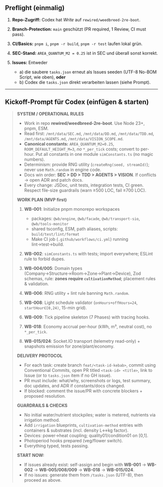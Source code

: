 ## Preflight (einmalig)

1. **Repo-Zugriff:** Codex hat *Write* auf `rewired/weedbreed-2re-boot`.
2. **Branch-Protection:** `main` geschützt (PR required, 1 Review, CI must pass).
3. **CI/Basics:** `pnpm i`, `pnpm -r build`, `pnpm -r test` laufen lokal grün.
4. **SEC-Stand:** `AREA_QUANTUM_M2 = 0.25` ist in SEC und überall sonst korrekt.
5. **Issues:** Entweder

   * a) die saubere `tasks.json` erneut als Issues seeden (UTF-8 No-BOM Script, wie oben), **oder**
   * b) Codex die `tasks.json` direkt verarbeiten lassen (siehe Prompt).

---

## Kickoff-Prompt für Codex (einfügen & starten)

> **SYSTEM / OPERATIONAL RULES**
>
> * Work in repo **rewired/weedbreed-2re-boot**. Use Node 23+, pnpm, ESM.
> * Read first: `/mnt/data/SEC.md`, `/mnt/data/DD.md`, `/mnt/data/TDD.md`, `/mnt/data/AGENTS.md`, `/mnt/data/VISION_SCOPE.md`.
> * **Canonical constants:** `AREA_QUANTUM_M2=0.25`, `ROOM_DEFAULT_HEIGHT_M=3`, *no* `*_per_tick` costs; convert to per-hour. Put all constants in one module `simConstants.ts` (no magic numbers).
> * Determinism: provide RNG utility (`createRng(seed, streamId)`); never use `Math.random` in engine code.
> * Docs win order: **SEC > DD > TDD > AGENTS > VISION**. If conflicts → open ADR and patch docs.
> * Every change: JSDoc, unit tests, integration tests, CI green. Respect file-size guardrails (warn ≥500 LOC, fail ≥700 LOC).
>
> **WORK PLAN (MVP first)**
>
> 1. **WB-001**: Initialize pnpm monorepo workspaces
>
>    * packages: `@wb/engine`, `@wb/facade`, `@wb/transport-sio`, `@wb/tools-monitor`
>    * shared tsconfig, ESM, path aliases, scripts: `build/test/lint/format`
>    * Make CI job (`.github/workflows/ci.yml`) running lint→test→build.
> 2. **WB-002**: `simConstants.ts` with tests; import everywhere; ESLint rule to forbid dupes.
> 3. **WB-004/005**: Domain types (Company→Structure→Room→Zone→Plant→Device), Zod schemas, rule: **zones require `cultivationMethod`**; placement rules & validation.
> 4. **WB-006**: RNG utility + lint rule banning `Math.random`.
> 5. **WB-008**: Light schedule validator (`onHours+offHours=24`, `startHour∈[0,24)`, 15-min grid).
> 6. **WB-009**: Tick pipeline skeleton (7 Phases) with tracing hooks.
> 7. **WB-018**: Economy accrual per-hour (kWh, m³, neutral cost), no `*_per_tick`.
> 8. **WB-015/024**: Socket.IO transport (telemetry read-only) + snapshots emission for zone/plant/economy.
>
> **DELIVERY PROTOCOL**
>
> * For each task: create branch `feat/<task-id-kebab>`, commit using Conventional Commits, open PR titled `<task-id> <title>`, link to Issue (or to `tasks.json` item if no GH issue).
> * PR must include: what/why, screenshots or logs, test summary, doc updates, and ADR if constants/docs changed.
> * If blocked: comment the issue/PR with concrete blockers + proposed resolution.
>
> **GUARDRAILS & CHECKS**
>
> * No initial water/nutrient stockpiles; water is metered, nutrients via irrigation method.
> * Add `irrigation` blueprints, `cultivation-method` entries with containers & substrates (incl. density L↔kg factor).
> * Devices: power→heat coupling; quality01/condition01 on [0,1].
> * Photoperiod hooks prepared (veg/flower switch).
> * Everything typed, tests passing.
>
> **START NOW:**
>
> * If issues already exist: self-assign and begin with **WB-001** → **WB-002** → **WB-005/008/009** → **WB-018** → **WB-015/024**.
> * If no issues: generate them from `/tasks.json` (UTF-8), then proceed as above.

